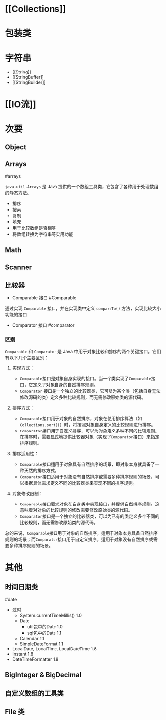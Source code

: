 
# [[Collections]]

# 包装类

# 字符串

- [[String]]
- [[StringBuffer]]
- [[StringBuilder]]

# [[IO流]]

# 次要

## Object

## Arrays
#arrays 

`java.util.Arrays` 是 Java 提供的一个数组工具类，它包含了各种用于处理数组的静态方法。
- 排序
- 搜索
- 复制
- 填充
- 用于比较数组是否相等
- 将数组转换为字符串等实用功能

## Math

## Scanner

## 比较器

- Comparable 接口
#Comparable

通过实现 `Comparable` 接口，并在实现类中定义 `compareTo()` 方法，实现比较大小功能的接口

- Comparator 接口
#comparator

### 区别

`Comparable` 和 `Comparator` 是 Java 中用于对象比较和排序的两个关键接口。它们有以下几个主要区别：

1.  实现方式：
    -   `Comparable`接口是对象自身实现的接口。当一个类实现了`Comparable`接口，它定义了对象自身的自然排序规则。
    -   `Comparator` 接口是一个独立的比较器类，它可以为某个类（包括自身无法修改源码的类）定义多种比较规则，而无需修改原始类的源代码。

2.  排序方式：    
    -   `Comparable`接口用于对象的自然排序，对象在使用排序算法（如`Collections.sort()`）时，将按照对象自身定义的比较规则进行排序。
    -   `Comparator`接口用于自定义排序，可以为对象定义多种不同的比较规则。在排序时，需要显式地提供比较器对象（实现了`Comparator`接口）来指定排序规则。

3.  排序适用性：  
    -   `Comparable`接口适用于对象具有自然排序的场景，即对象本身就具备了一种天然的排序方式。
    -   `Comparator`接口适用于对象没有自然排序或需要多种排序规则的场景，可以根据具体需求定义不同的比较器类来实现不同的排序规则。

4.  对象修改限制：
    -   `Comparable`接口要求对象在自身类中实现接口，并提供自然排序规则。这意味着对对象的比较规则的修改需要修改原始类的源代码。
    -   `Comparator`接口是一个独立的比较器类，可以为已有的类定义多个不同的比较规则，而无需修改原始类的源代码。

总的来说，`Comparable`接口用于对象的自然排序，适用于对象本身具备自然排序规则的场景；而`Comparator`接口用于自定义排序，适用于对象没有自然排序或需要多种排序规则的场景。


# 其他

## 时间日期类
#date 

- 过时
	- System.currentTimeMillis() 1.0
	- Date
		- util包中的Date 1.0
		- sql包中的Date 1.1
	- Calendar 1.1
	- SimpleDateFormat 1.1
- LocalDate, LocalTime, LocalDateTime 1.8
- Instant 1.8
- DateTimeFormatter 1.8

## BigInteger & BigDecimal

## 自定义数组的工具类

## File 类


